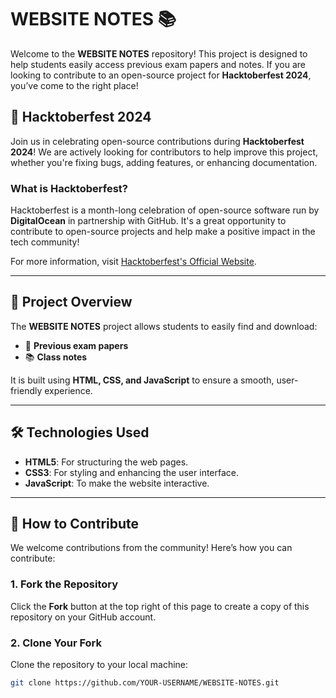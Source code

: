 # WEBSITE NOTES 📚

Welcome to the **WEBSITE NOTES** repository! This project is designed to help students easily access previous exam papers and notes. If you are looking to contribute to an open-source project for **Hacktoberfest 2024**, you’ve come to the right place!

## 🌟 Hacktoberfest 2024

Join us in celebrating open-source contributions during **Hacktoberfest 2024**! We are actively looking for contributors to help improve this project, whether you're fixing bugs, adding features, or enhancing documentation.

### What is Hacktoberfest?

Hacktoberfest is a month-long celebration of open-source software run by **DigitalOcean** in partnership with GitHub. It's a great opportunity to contribute to open-source projects and help make a positive impact in the tech community!

For more information, visit [Hacktoberfest's Official Website](https://hacktoberfest.com).

---

## 🚀 Project Overview

The **WEBSITE NOTES** project allows students to easily find and download:
- 📄 **Previous exam papers**
- 📚 **Class notes**

It is built using **HTML, CSS, and JavaScript** to ensure a smooth, user-friendly experience.

---

## 🛠️ Technologies Used

- **HTML5**: For structuring the web pages.
- **CSS3**: For styling and enhancing the user interface.
- **JavaScript**: To make the website interactive.

---

## 🤝 How to Contribute

We welcome contributions from the community! Here’s how you can contribute:

### 1. Fork the Repository

Click the **Fork** button at the top right of this page to create a copy of this repository on your GitHub account.

### 2. Clone Your Fork

Clone the repository to your local machine:

```bash
git clone https://github.com/YOUR-USERNAME/WEBSITE-NOTES.git

